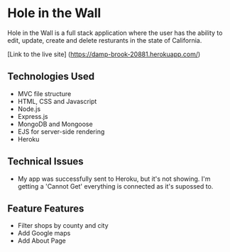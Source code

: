 # Hole in the Wall
Hole in the Wall is a full stack application where the user has the ability to edit, update, create and delete resturants in the state of California.

[Link to the live site] (https://damp-brook-20881.herokuapp.com/)

## Technologies Used
- MVC file structure
- HTML, CSS and Javascript
- Node.js
- Express.js
- MongoDB and Mongoose
- EJS for server-side rendering
- Heroku 


## Technical Issues
- My app was successfully sent to Heroku, but it's not showing. I'm getting a 'Cannot Get' everything is connected as it's supossed to. 

## Feature Features
- Filter shops by county and city
- Add Google maps 
- Add About Page

